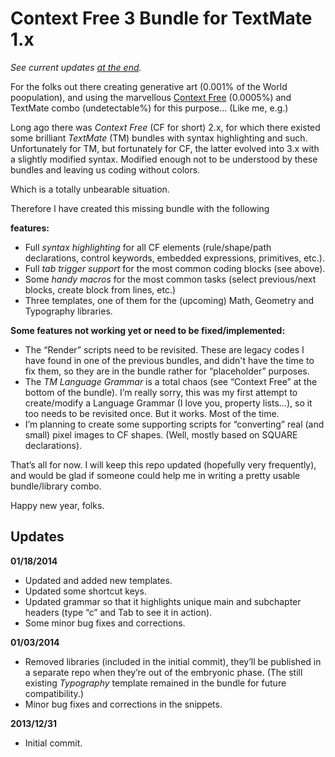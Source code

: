 Context Free 3 Bundle for TextMate 1.x
==============================

*See current updates [at the end](#updates).*

For the folks out there creating generative art (0.001% of the World poopulation), and using the marvellous [Context Free](http://www.contextfreeart.org) (0.0005%) and TextMate combo (undetectable%) for this purpose… (Like me, e.g.)

Long ago there was *Context Free* (CF for short) 2.x, for which there existed some brilliant *TextMate* (TM) bundles with syntax highlighting and such. Unfortunately for TM, but fortunately for CF, the latter evolved into 3.x with a slightly modified syntax. Modified enough not to be understood by these bundles and leaving us coding without colors.

Which is a totally unbearable situation.

Therefore I have created this missing bundle with the following

**features:**

- Full *syntax highlighting* for all CF elements (rule/shape/path declarations, control keywords, embedded expressions, primitives, etc.).
- Full *tab trigger support* for the most common coding blocks (see above).
- Some *handy macros* for the most common tasks (select previous/next blocks, create block from lines, etc.)
- Three templates, one of them for the (upcoming) Math, Geometry and Typography libraries.

**Some features not working yet or need to be fixed/implemented:**

- The “Render” scripts need to be revisited. These are legacy codes I have found in one of the previous bundles, and didn't have the time to fix them, so they are in the bundle rather for “placeholder” purposes.
- The *TM Language Grammar* is a total chaos (see “Context Free” at the bottom of the bundle). I’m really sorry, this was my first attempt to create/modify a Language Grammar (I love you, property lists…), so it too needs to be revisited once. But it works. Most of the time.
- I’m planning to create some supporting scripts for “converting” real (and small) pixel images to CF shapes. (Well, mostly based on SQUARE declarations).

That’s all for now. I will keep this repo updated (hopefully very frequently), and would be glad if someone could help me in writing a pretty usable bundle/library combo.

Happy new year, folks.

## <a name="updates">Updates</a>

**01/18/2014**

- Updated and added new templates.
- Updated some shortcut keys.
- Updated grammar so that it highlights unique main and subchapter headers (type “c” and Tab to see it in action).
- Some minor bug fixes and corrections.

**01/03/2014**

- Removed libraries (included in the initial commit), they’ll be published in a separate repo when they’re out of the embryonic phase. (The still existing *Typography* template remained in the bundle for future compatibility.)
- Minor bug fixes and corrections in the snippets.

**2013/12/31**

- Initial commit.